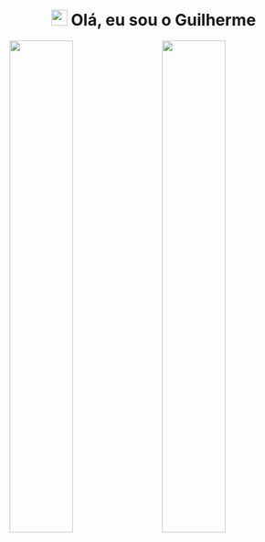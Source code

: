 <h1 align="center"> 
<img src="https://media.giphy.com/media/hvRJCLFzcasrR4ia7z/giphy.gif" width="28">
Olá, eu sou o Guilherme
</h1>

<img align="left"  width="47%"  src="https://github-readme-stats.vercel.app/api?username=GuilhermeYm&show_icons=true&theme=tokyonight" />

<img align="right" width="47%" src="https://github-readme-stats.vercel.app/api/top-langs/?username=GuilhermeYm&layout=compact&theme=tokyonight" />

